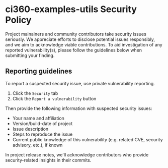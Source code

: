 # ci360-examples-utils Security Policy
Project mainainers and community contributors take security issues seriously.
We appreciate efforts to disclose potential issues responsibly, and we aim to acknowledge viable contributions. 
To aid investigation of any reported vulnerability(s), please follow the guidelines below when submitting your finding.

## Reporting guidelines
To report a suspected security issue, use private vulnerability reporting.

1. Click the `Security` tab
1. Click the `Report a vulnerability` button

Then provide the following information with suspected security issues:

* Your name and affiliation
* Version/build-date of project 
* Issue description
* Steps to reproduce the issue
* Current public knowledge of this vulnerability (e.g. related CVE, security advisory, etc.), if known

In project release notes, we'll acknowledge contributors who provide security-related insights in their commits.

